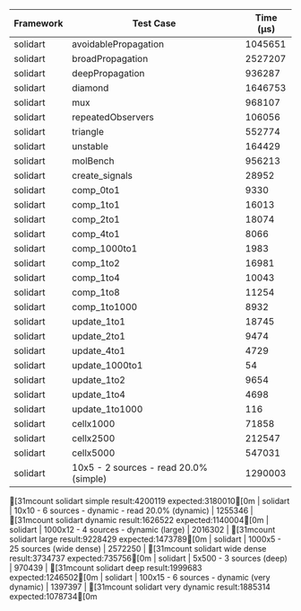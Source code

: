 | Framework | Test Case | Time (μs) |
| --- | --- | --- |
| solidart | avoidablePropagation | 1045651 |
| solidart | broadPropagation | 2527207 |
| solidart | deepPropagation | 936287 |
| solidart | diamond | 1646753 |
| solidart | mux | 968107 |
| solidart | repeatedObservers | 106056 |
| solidart | triangle | 552774 |
| solidart | unstable | 164429 |
| solidart | molBench | 956213 |
| solidart | create_signals | 28952 |
| solidart | comp_0to1 | 9330 |
| solidart | comp_1to1 | 16013 |
| solidart | comp_2to1 | 18074 |
| solidart | comp_4to1 | 8066 |
| solidart | comp_1000to1 | 1983 |
| solidart | comp_1to2 | 16981 |
| solidart | comp_1to4 | 10043 |
| solidart | comp_1to8 | 11254 |
| solidart | comp_1to1000 | 8932 |
| solidart | update_1to1 | 18745 |
| solidart | update_2to1 | 9474 |
| solidart | update_4to1 | 4729 |
| solidart | update_1000to1 | 54 |
| solidart | update_1to2 | 9654 |
| solidart | update_1to4 | 4698 |
| solidart | update_1to1000 | 116 |
| solidart | cellx1000 | 71858 |
| solidart | cellx2500 | 212547 |
| solidart | cellx5000 | 547031 |
| solidart | 10x5 - 2 sources - read 20.0% (simple) | 1290003 |
[31mcount solidart simple result:4200119 expected:3180010[0m
| solidart | 10x10 - 6 sources - dynamic - read 20.0% (dynamic) | 1255346 |
[31mcount solidart dynamic result:1626522 expected:1140004[0m
| solidart | 1000x12 - 4 sources - dynamic (large) | 2016302 |
[31mcount solidart large result:9228429 expected:1473789[0m
| solidart | 1000x5 - 25 sources (wide dense) | 2572250 |
[31mcount solidart wide dense result:3734737 expected:735756[0m
| solidart | 5x500 - 3 sources (deep) | 970439 |
[31mcount solidart deep result:1999683 expected:1246502[0m
| solidart | 100x15 - 6 sources - dynamic (very dynamic) | 1397397 |
[31mcount solidart very dynamic result:1885314 expected:1078734[0m
